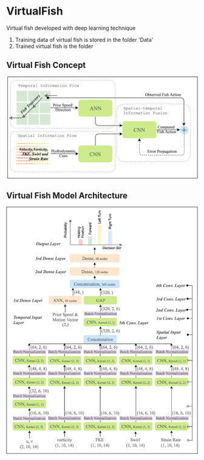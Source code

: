 # VirtualFish
Virtual fish developed with deep learning technique

1. Training data of virtual fish is stored in the folder 'Data'
2. Trained virtual fish is the folder

## Virtual Fish Concept
<img src="https://github.com/jundongq/VirtualFish/blob/master/TrainedModel/VirtualFish_1.jpg" width="600">

## Virtual Fish Model Architecture
<img src="https://github.com/jundongq/VirtualFish/blob/master/TrainedModel/VirtualFish_2.jpg" width="600">

